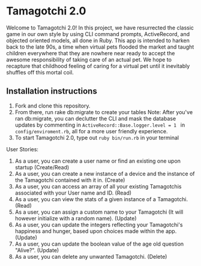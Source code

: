 # Tamagotchi 2.0
Welcome to Tamagotchi 2.0! In this project, we have resurrected the classic game in our own style by using CLI command prompts, ActiveRecord, and objected oriented models, all done in Ruby. This app is intended to harken back to the late 90s, a time when virtual pets flooded the market and taught children everywhere that they are nowhere near ready to accept the awesome responsibility of taking care of an actual pet. We hope to recapture that childhood feeling of caring for a virtual pet until it inevitably shuffles off this mortal coil.
## Installation instructions
1. Fork and clone this repository.
2. From there, run rake db:migrate to create your tables
Note:
After you've ran db:migrate, you can declutter the CLI and mask the database updates by commenting in `ActiveRecord::Base.logger.level = 1 ` in  `config/enviroment.rb`, all for a more user friendly experience.
3. To start Tamagotchi 2.0, type out `ruby bin/run.rb` in your terminal

User Stories: 
1. As a user, you can create a user name or find an existing one upon startup (Create/Read)
2. As a user, you can create a new instance of a device and the instance of the Tamagotchi contained with it in. (Create)
3. As a user, you can access an array of all your existing Tamagotchis associated with your User name and ID. (Read)
4. As a user, you can view the stats of a given instance of a Tamagotchi. (Read)
5. As a user, you can assign a custom name to your Tamagotchi (It will however initialize with a random name). (Update)
6. As a user, you can update the integers reflecting your Tamagotchi's happiness and hunger, based upon choices made    within the app. (Update)
7. As a user, you can update the boolean value of the age old question "Alive?". (Update)
8. As a user, you can delete any unwanted Tamagotchi. (Delete)
